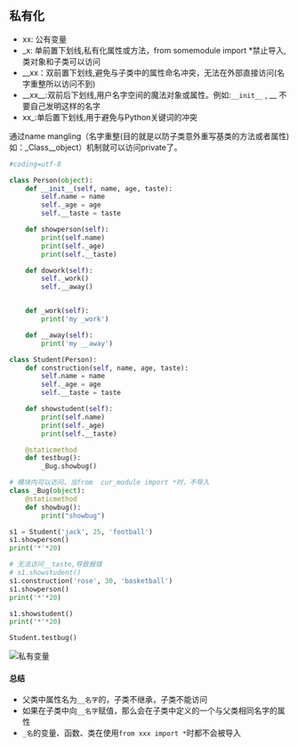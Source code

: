 ## 私有化

+ xx: 公有变量
+ _x: 单前置下划线,私有化属性或方法，from somemodule import *禁止导入,类对象和子类可以访问
+ __xx：双前置下划线,避免与子类中的属性命名冲突，无法在外部直接访问(名字重整所以访问不到)
+ \_\_xx\_\_:双前后下划线,用户名字空间的魔法对象或属性。例如:`__init__` , __
不要自己发明这样的名字
+ xx_:单后置下划线,用于避免与Python关键词的冲突

通过name mangling（名字重整(目的就是以防子类意外重写基类的方法或者属性)如：_Class__object）机制就可以访问private了。

```python
#coding=utf-8

class Person(object):
    def __init__(self, name, age, taste):
        self.name = name
        self._age = age 
        self.__taste = taste

    def showperson(self):
        print(self.name)
        print(self._age)
        print(self.__taste)

    def dowork(self):
        self._work()
        self.__away()


    def _work(self):
        print('my _work')

    def __away(self):
        print('my __away')

class Student(Person):
    def construction(self, name, age, taste):
        self.name = name
        self._age = age 
        self.__taste = taste

    def showstudent(self):
        print(self.name)
        print(self._age)
        print(self.__taste)

    @staticmethod
    def testbug():
        _Bug.showbug()

# 模块内可以访问，当from  cur_module import *时，不导入
class _Bug(object):
    @staticmethod
    def showbug():
        print("showbug")

s1 = Student('jack', 25, 'football')
s1.showperson()
print('*'*20)

# 无法访问__taste,导致报错
# s1.showstudent() 
s1.construction('rose', 30, 'basketball')
s1.showperson()
print('*'*20)

s1.showstudent()
print('*'*20)

Student.testbug()
```
![私有变量](../Images/new_12day/private.png)


#### 总结
* 父类中属性名为`__名字`的，子类不继承，子类不能访问
* 如果在子类中向`__名字`赋值，那么会在子类中定义的一个与父类相同名字的属性
* `_名`的变量、函数、类在使用`from xxx import *`时都不会被导入